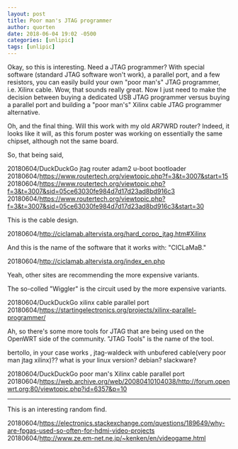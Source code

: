```yaml
---
layout: post
title: Poor man's JTAG programmer
author: quorten
date: 2018-06-04 19:02 -0500
categories: [unlipic]
tags: [unlipic]
---
```


Okay, so this is interesting.  Need a JTAG programmer?  With special
software (standard JTAG software won't work), a parallel port, and a
few resistors, you can easily build your own "poor man's" JTAG
programmer, i.e. Xilinx cable.  Wow, that sounds really great.  Now I
just need to make the decision between buying a dedicated USB JTAG
programmer versus buying a parallel port and building a "poor man's"
Xilinx cable JTAG programmer alternative.

Oh, and the final thing.  Will this work with my old AR7WRD router?
Indeed, it looks like it will, as this forum poster was working on
essentially the same chipset, although not the same board.

So, that being said,

20180604/DuckDuckGo jtag router adam2 u-boot bootloader  
20180604/https://www.routertech.org/viewtopic.php?f=3&t=3007&start=15  
20180604/https://www.routertech.org/viewtopic.php?f=3&t=3007&sid=05ce63030fe984d7d17d23ad8bd916c3  
20180604/https://www.routertech.org/viewtopic.php?f=3&t=3007&sid=05ce63030fe984d7d17d23ad8bd916c3&start=30

This is the cable design.

20180604/http://ciclamab.altervista.org/hard_corpo_jtag.htm#Xilinx

And this is the name of the software that it works with: "CICLaMaB."

20180604/http://ciclamab.altervista.org/index_en.php

Yeah, other sites are recommending the more expensive variants.

The so-colled "Wiggler" is the circuit used by the more expensive
variants.

20180604/DuckDuckGo xilinx cable parallel port  
20180604/https://startingelectronics.org/projects/xilinx-parallel-programmer/

Ah, so there's some more tools for JTAG that are being used on the
OpenWRT side of the community.  "JTAG Tools" is the name of the tool.

  bertollo, in your case works , jtag-waldeck with unbufered
  cable(very poor man jtag xilinx)?? what is your linux version?
  debian? slackware?

20180604/DuckDuckGo poor man's Xilinx cable parallel port  
20180604/https://web.archive.org/web/20080410104038/http://forum.openwrt.org:80/viewtopic.php?id=6357&p=10

----------

This is an interesting random find.

20180604/https://electronics.stackexchange.com/questions/189649/why-are-fpgas-used-so-often-for-hdmi-video-projects  
20180604/http://www.ze.em-net.ne.jp/~kenken/en/videogame.html
